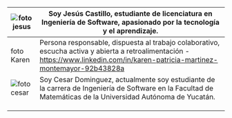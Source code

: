 | ![foto jesus](https://media.licdn.com/dms/image/D4E03AQGvPqxxSDkOxg/profile-displayphoto-shrink_400_400/0/1693156333411?e=1700697600&v=beta&t=_IoPqEaRz3wU1FOxWejfyg2pdZJVeKNXh2onK6wLdTM)  | Soy Jesús Castillo, estudiante de licenciatura en Ingeniería de Software, apasionado por la tecnología y el aprendizaje.  |
|---|---|
| foto Karen   |  Persona responsable, dispuesta al trabajo colaborativo, escucha activa y abierta a retroalimentación - https://www.linkedin.com/in/karen-patricia-martinez-montemayor-92b43828a |
| ![foto cesar](https://media.licdn.com/dms/image/D4E03AQFQmR5Bua3aqQ/profile-displayphoto-shrink_800_800/0/1693167760782?e=1701302400&v=beta&t=FHF02ZaDH7MVveA4lCfFXqXcP0ohbp5j-L0l5rFdu3w)  |  Soy Cesar Dominguez, actualmente soy estudiante de la carrera de Ingeniería de Software en la Facultad de Matemáticas de la Universidad Autónoma de Yucatán. |
|   |   | 
|   |   |
|   |   |
